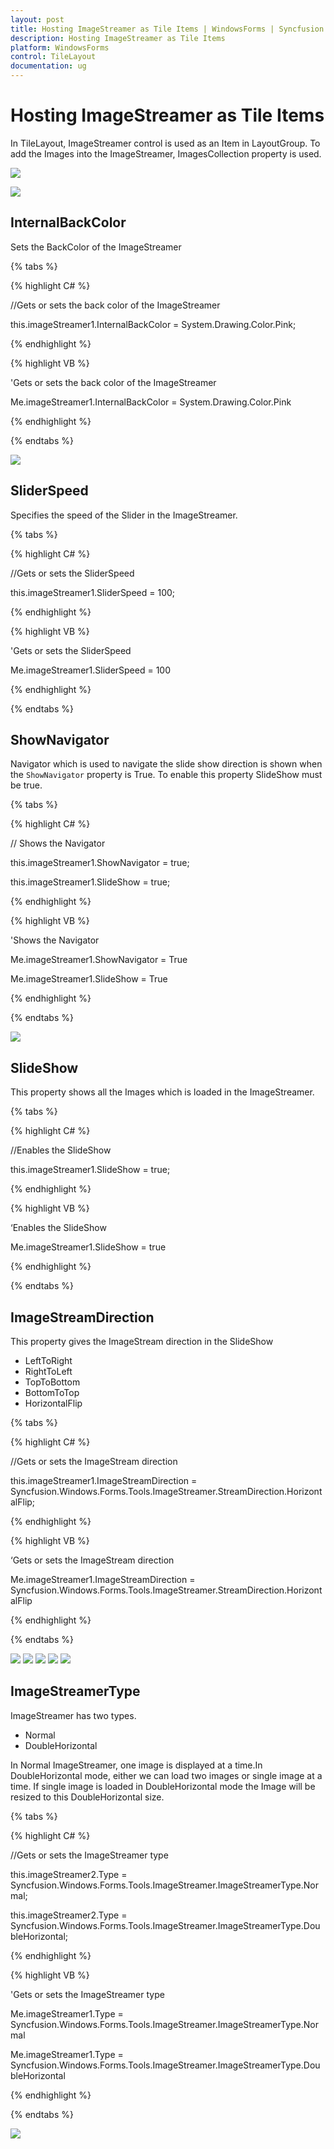 ```yaml
---
layout: post
title: Hosting ImageStreamer as Tile Items | WindowsForms | Syncfusion
description: Hosting ImageStreamer as Tile Items
platform: WindowsForms
control: TileLayout 
documentation: ug
---
```


# Hosting ImageStreamer as Tile Items

In TileLayout, ImageStreamer control is used as an Item in LayoutGroup. To add the Images into the ImageStreamer, ImagesCollection property is used.

![](HostingImageStreamerasItems_images/ImagesCollection.png)

![](HostingImageStreamerasItems_images/ImagesCollection1.png)


## InternalBackColor

Sets the BackColor of the ImageStreamer

{% tabs %}

{% highlight C# %}

//Gets or sets the back color of the ImageStreamer

this.imageStreamer1.InternalBackColor = System.Drawing.Color.Pink;

{% endhighlight %}


{% highlight VB %}

'Gets or sets the back color of the ImageStreamer

 Me.imageStreamer1.InternalBackColor = System.Drawing.Color.Pink
 
{% endhighlight %}

{% endtabs %}


![](HostingImageStreamerasItems_images/ImageStreamerColor.png)


## SliderSpeed

Specifies the speed of the Slider in the ImageStreamer.

{% tabs %}

{% highlight C# %}

//Gets or sets the SliderSpeed

this.imageStreamer1.SliderSpeed = 100;

{% endhighlight %}


{% highlight VB %}

 'Gets or sets the SliderSpeed
 
 Me.imageStreamer1.SliderSpeed = 100
 
{% endhighlight %}

{% endtabs %}


## ShowNavigator

Navigator which is used to navigate the slide show direction is shown when the `ShowNavigator` property is True. To enable this property SlideShow must be true. 

{% tabs %}

{% highlight C# %}

// Shows the Navigator

this.imageStreamer1.ShowNavigator = true;

this.imageStreamer1.SlideShow = true;

{% endhighlight %}

{% highlight VB %}

'Shows the Navigator

 Me.imageStreamer1.ShowNavigator = True
 
 Me.imageStreamer1.SlideShow = True
 
{% endhighlight %}

{% endtabs %}

![](HostingImageStreamerasItems_images/Navigator.png)

## SlideShow

This property shows all the Images which is loaded in the ImageStreamer.

{% tabs %}

{% highlight C# %}

//Enables the SlideShow

this.imageStreamer1.SlideShow = true;

{% endhighlight %}

{% highlight VB %}

‘Enables the SlideShow

Me.imageStreamer1.SlideShow = true
 
{% endhighlight %}

{% endtabs %}

## ImageStreamDirection

This property gives the ImageStream direction in the SlideShow

* LeftToRight
* RightToLeft
* TopToBottom
* BottomToTop
* HorizontalFlip

{% tabs %}

{% highlight C# %}

//Gets or sets the ImageStream direction

this.imageStreamer1.ImageStreamDirection = Syncfusion.Windows.Forms.Tools.ImageStreamer.StreamDirection.HorizontalFlip;

{% endhighlight %}

{% highlight VB %}

‘Gets or sets the ImageStream direction

Me.imageStreamer1.ImageStreamDirection = Syncfusion.Windows.Forms.Tools.ImageStreamer.StreamDirection.HorizontalFlip
 
{% endhighlight %}

{% endtabs %}

![](HostingImageStreamerasItems_images/StreamDirection1.png)
![](HostingImageStreamerasItems_images/StreamDirection2.png)
![](HostingImageStreamerasItems_images/StreamDirection3.png)
![](HostingImageStreamerasItems_images/StreamDirection4.png)
![](HostingImageStreamerasItems_images/StreamDirection5.png)

## ImageStreamerType

ImageStreamer has two types.

* Normal
* DoubleHorizontal

In Normal ImageStreamer, one image is displayed at a time.In DoubleHorizontal mode, either we can load two images or single image at a time. If single image is loaded in DoubleHorizontal mode the Image will be resized to this DoubleHorizontal size.

{% tabs %}

{% highlight C# %}

//Gets or sets the ImageStreamer type

this.imageStreamer2.Type = Syncfusion.Windows.Forms.Tools.ImageStreamer.ImageStreamerType.Normal;

this.imageStreamer2.Type = Syncfusion.Windows.Forms.Tools.ImageStreamer.ImageStreamerType.DoubleHorizontal;

{% endhighlight %}

{% highlight VB %}

'Gets or sets the ImageStreamer type

Me.imageStreamer1.Type = Syncfusion.Windows.Forms.Tools.ImageStreamer.ImageStreamerType.Normal

Me.imageStreamer1.Type = Syncfusion.Windows.Forms.Tools.ImageStreamer.ImageStreamerType.DoubleHorizontal
 
{% endhighlight %}

{% endtabs %}

![](HostingImageStreamerasItems_images/Properties_img1.jpeg)



